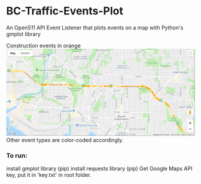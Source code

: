 # BC-Traffic-Events-Plot
An Open511 API Event Listener that plots events on a map with Python's gmplot library

Construction events in orange
<img src="./cons.png">
Other event types are color-coded accordingly.

### To run:
install gmplot library (pip)
install requests library (pip)
Get Google Maps API key, put it in 'key.txt' in root folder.


